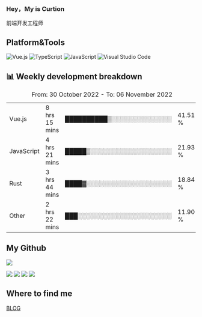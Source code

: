 ### Hey，My is Curtion
前端开发工程师
## Platform&Tools

![Vue.js](https://img.shields.io/badge/-Vue.js-4FC08D?style=flat-square&logo=Vue.js&logoColor=white)
![TypeScript](https://img.shields.io/badge/-TypeScript-007ACC?style=flat-square&logo=typescript&logoColor=white)
![JavaScript](https://img.shields.io/badge/-JavaScript-F7DF1E?style=flat-square&logo=javascript&logoColor=black)
![Visual Studio Code](https://img.shields.io/badge/-VSCode-007ACC?style=flat-square&logo=Visual-Studio-Code&logoColor=white)

## 📊 Weekly development breakdown

<!--START_SECTION:waka-->

<table><caption>From: 30 October 2022 - To: 06 November 2022</caption><tr><td>Vue.js</td><td>8 hrs 15 mins</td><td>██████████▒░░░░░░░░░░░░░░</td><td>41.51 %</td></tr><tr><td>JavaScript</td><td>4 hrs 21 mins</td><td>█████▒░░░░░░░░░░░░░░░░░░░</td><td>21.93 %</td></tr><tr><td>Rust</td><td>3 hrs 44 mins</td><td>████▓░░░░░░░░░░░░░░░░░░░░</td><td>18.84 %</td></tr><tr><td>Other</td><td>2 hrs 22 mins</td><td>███░░░░░░░░░░░░░░░░░░░░░░</td><td>11.90 %</td></tr></table>

<!--END_SECTION:waka-->

## My Github

![](http://github-profile-summary-cards.vercel.app/api/cards/profile-details?username=curtion&theme=nord_bright)

![](http://github-profile-summary-cards.vercel.app/api/cards/stats?username=curtion&theme=nord_bright)
![](http://github-profile-summary-cards.vercel.app/api/cards/productive-time?username=curtion&theme=nord_bright&utcOffset=8)
![](http://github-profile-summary-cards.vercel.app/api/cards/repos-per-language?username=curtion&theme=nord_bright)
![](http://github-profile-summary-cards.vercel.app/api/cards/most-commit-language?username=curtion&theme=nord_bright)

## Where to find me

[BLOG](https://blog.3gxk.net)
